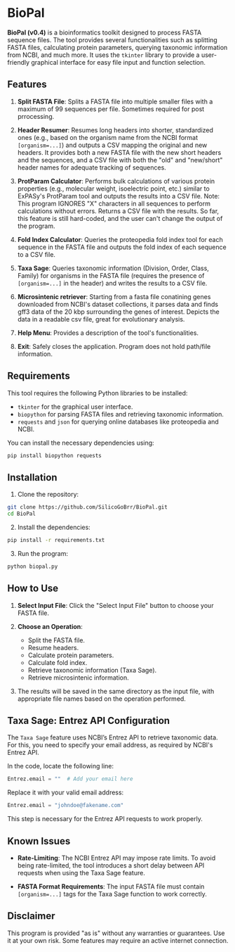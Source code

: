 # BioPal

**BioPal (v0.4)** is a bioinformatics toolkit designed to process FASTA sequence files. The tool provides several functionalities such as splitting FASTA files, calculating protein parameters, querying taxonomic information from NCBI, and much more. It uses the `tkinter` library to provide a user-friendly graphical interface for easy file input and function selection.

## Features

1. **Split FASTA File**: Splits a FASTA file into multiple smaller files with a maximum of 99 sequences per file. Sometimes required for post prrocessing.
   
2. **Header Resumer**: Resumes long headers into shorter, standardized ones (e.g., based on the organism name from the NCBI format `[organism=...]`) and outputs a CSV mapping the original and new headers. It provides both a new FASTA file with the new short headers and the sequences, and a CSV file with both the "old" and "new/short" header names for adequate tracking of sequences.

3. **ProtParam Calculator**: Performs bulk calculations of various protein properties (e.g., molecular weight, isoelectric point, etc.) similar to ExPASy's ProtParam tool and outputs the results into a CSV file. Note: This program IGNORES "X" characters in all sequences to perform calculations without errors. Returns a CSV file with the results. So far, this feature is still hard-coded, and the user can't change the output of the program.

4. **Fold Index Calculator**: Queries the proteopedia fold index tool for each sequence in the FASTA file and outputs the fold index of each sequence to a CSV file.

5. **Taxa Sage**: Queries taxonomic information (Division, Order, Class, Family) for organisms in the FASTA file (requires the presence of `[organism=...]` in the header) and writes the results to a CSV file.

6. **Microsintenic retriever**: Starting from a fasta file conatining genes downloaded from NCBI's dataset collections, it parses data and finds gff3 data of the 20 kbp surrounding the genes of interest. Depicts the data in a readable csv file, great for evolutionary analysis.

7. **Help Menu**: Provides a description of the tool's functionalities.

8. **Exit**: Safely closes the application. Program does not hold path/file information.

## Requirements

This tool requires the following Python libraries to be installed:

- `tkinter` for the graphical user interface.
- `biopython` for parsing FASTA files and retrieving taxonomic information.
- `requests` and `json` for querying online databases like proteopedia and NCBI.

You can install the necessary dependencies using:

```bash
pip install biopython requests
```

## Installation

1. Clone the repository:

```bash
git clone https://github.com/SilicoGoBrr/BioPal.git
cd BioPal
```

2. Install the dependencies:

```bash
pip install -r requirements.txt
```

3. Run the program:

```bash
python biopal.py
```

## How to Use

1. **Select Input File**: Click the "Select Input File" button to choose your FASTA file.

2. **Choose an Operation**:
   - Split the FASTA file.
   - Resume headers.
   - Calculate protein parameters.
   - Calculate fold index.
   - Retrieve taxonomic information (Taxa Sage).
   - Retrieve microsintenic information.

3. The results will be saved in the same directory as the input file, with appropriate file names based on the operation performed.

## Taxa Sage: Entrez API Configuration

The `Taxa Sage` feature uses NCBI’s Entrez API to retrieve taxonomic data. For this, you need to specify your email address, as required by NCBI's Entrez API.

In the code, locate the following line:

```python
Entrez.email = ""  # Add your email here
```

Replace it with your valid email address:

```python
Entrez.email = "johndoe@fakename.com"
```

This step is necessary for the Entrez API requests to work properly.

## Known Issues

- **Rate-Limiting**: The NCBI Entrez API may impose rate limits. To avoid being rate-limited, the tool introduces a short delay between API requests when using the Taxa Sage feature.

- **FASTA Format Requirements**: The input FASTA file must contain `[organism=...]` tags for the Taxa Sage function to work correctly.

## Disclaimer

This program is provided "as is" without any warranties or guarantees. Use it at your own risk. Some features may require an active internet connection.
